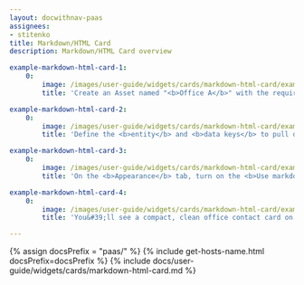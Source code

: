 ```yaml
---
layout: docwithnav-paas
assignees:
- stitenko
title: Markdown/HTML Card
description: Markdown/HTML Card overview

example-markdown-html-card-1:
    0:
        image: /images/user-guide/widgets/cards/markdown-html-card/example-markdown-html-card-1-pe.png
        title: 'Create an Asset named "<b>Office A</b>" with the required attributes.'

example-markdown-html-card-2:
    0:
        image: /images/user-guide/widgets/cards/markdown-html-card/example-markdown-html-card-2-pe.png
        title: 'Define the <b>entity</b> and <b>data keys</b> to pull data from.'

example-markdown-html-card-3:
    0:
        image: /images/user-guide/widgets/cards/markdown-html-card/example-markdown-html-card-3-pe.png
        title: 'On the <b>Appearance</b> tab, turn on the <b>Use markdown/HTML value function</b>. Paste the <b>Markdown/HTML value function</b> and enter CSS. Click <b>Add</b>.'

example-markdown-html-card-4:
    0:
        image: /images/user-guide/widgets/cards/markdown-html-card/example-markdown-html-card-4-pe.png
        title: 'You&#39;ll see a compact, clean office contact card on the dashboard.'

---
```


{% assign docsPrefix = "paas/" %}
{% include get-hosts-name.html docsPrefix=docsPrefix %}
{% include docs/user-guide/widgets/cards/markdown-html-card.md %}